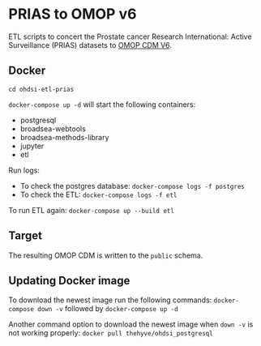 # PRIAS to OMOP v6
ETL scripts to concert the Prostate cancer Research International: Active Surveillance (PRIAS) datasets to [OMOP CDM V6](https://github.com/OHDSI/CommonDataModel/tree/v6.0.0).

## Docker
`cd ohdsi-etl-prias`

`docker-compose up -d` will start the following containers:
* postgresql
* broadsea-webtools
* broadsea-methods-library
* jupyter
* etl

Run logs:
* To check the postgres database:
`docker-compose logs -f postgres`
* To check the ETL:
`docker-compose logs -f etl`

To run ETL again: `docker-compose up --build etl`


## Target
The resulting OMOP CDM is written to the `public` schema.

## Updating Docker image
To download the newest image run the following commands:
`docker-compose down -v` followed by `docker-compose up -d`

Another command option to download the newest image when `down -v` is not working properly:
`docker pull thehyve/ohdsi_postgresql`